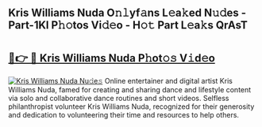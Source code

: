 ## Kris Williams Nuda O𝚗𝚕yf𝚊ns L𝚎a𝚔ed N𝚞𝚍es - Part-1Kl P𝚑𝚘tos Vi𝚍𝚎o - H𝚘𝚝 Part L𝚎a𝚔s QrAsT

# <h2><a href="http://kf8h45h.oniu.top/?m=Kris+Williams+Nuda">🔗👉 🔴 Kris Williams Nuda P𝚑ot𝚘𝚜 V𝚒d𝚎o</a></h2>

[![Kris Williams Nuda Nu𝚍e𝚜](https://i.imgur.com/0qMVB7G.gif)](http://kf8h45h.oniu.top/?m=Kris+Williams+Nuda)
Online entertainer and digital artist Kris Williams Nuda, famed for creating and sharing dance and lifestyle content via solo and collaborative dance routines and short videos. Selfless philanthropist volunteer Kris Williams Nuda, recognized for their generosity and dedication to volunteering their time and resources to help others.  
